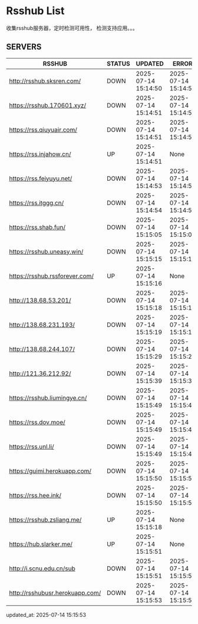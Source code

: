 # Rsshub List

收集rsshub服务器，定时检测可用性， 检测支持应用。。。


## SERVERS

|  RSSHUB   | STATUS  | UPDATED  | ERROR  | TWITTER |  
|  ----  | ----  | ----  | ----  | ---- |  
| http://rsshub.sksren.com/ | DOWN | 2025-07-14 15:14:50 | 2025-07-14 15:14:50 |  
| https://rsshub.170601.xyz/ | DOWN | 2025-07-14 15:14:51 | 2025-07-14 15:14:51 |  
| https://rss.qiuyuair.com/ | DOWN | 2025-07-14 15:14:51 | 2025-07-14 15:14:51 |  
| https://rss.injahow.cn/ | UP | 2025-07-14 15:14:51 | None ||  
| https://rss.feiyuyu.net/ | DOWN | 2025-07-14 15:14:53 | 2025-07-14 15:14:53 |  
| https://rss.itggg.cn/ | DOWN | 2025-07-14 15:14:54 | 2025-07-14 15:14:54 |  
| https://rss.shab.fun/ | DOWN | 2025-07-14 15:15:05 | 2025-07-14 15:15:05 |  
| https://rsshub.uneasy.win/ | DOWN | 2025-07-14 15:15:15 | 2025-07-14 15:15:15 |  
| https://rsshub.rssforever.com/ | UP | 2025-07-14 15:15:16 | None ||  
| http://138.68.53.201/ | DOWN | 2025-07-14 15:15:18 | 2025-07-14 15:15:18 |  
| http://138.68.231.193/ | DOWN | 2025-07-14 15:15:19 | 2025-07-14 15:15:19 |  
| http://138.68.244.107/ | DOWN | 2025-07-14 15:15:29 | 2025-07-14 15:15:29 |  
| http://121.36.212.92/ | DOWN | 2025-07-14 15:15:39 | 2025-07-14 15:15:39 |  
| https://rsshub.liumingye.cn/ | DOWN | 2025-07-14 15:15:49 | 2025-07-14 15:15:49 |  
| https://rss.dov.moe/ | DOWN | 2025-07-14 15:15:49 | 2025-07-14 15:15:49 |  
| https://rss.unl.li/ | DOWN | 2025-07-14 15:15:49 | 2025-07-14 15:15:49 |  
| https://guimi.herokuapp.com/ | DOWN | 2025-07-14 15:15:50 | 2025-07-14 15:15:50 |  
| https://rss.hee.ink/ | DOWN | 2025-07-14 15:15:50 | 2025-07-14 15:15:50 |  
| https://rsshub.zsliang.me/ | UP | 2025-07-14 15:15:18 | None |OK|  
| https://hub.slarker.me/ | UP | 2025-07-14 15:15:51 | None ||  
| http://i.scnu.edu.cn/sub | DOWN | 2025-07-14 15:15:51 | 2025-07-14 15:15:51 |  
| http://rsshubusr.herokuapp.com/ | DOWN | 2025-07-14 15:15:53 | 2025-07-14 15:15:53 |  
  

updated_at: 2025-07-14 15:15:53  
